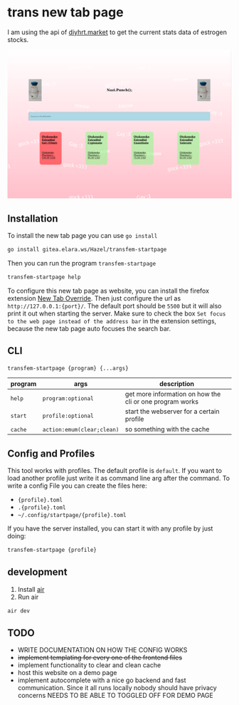 # trans new tab page

I am using the api of [diyhrt.market](https://diyhrt.market/api/) to get the current stats data of estrogen stocks.

![screenshot of the new tab page](assets/screenshot_desktop.png)

## Installation

To install the new tab page you can use `go install`

```sh
go install gitea.elara.ws/Hazel/transfem-startpage
```

Then you can run the program `transfem-startpage`

```sh
transfem-startpage help
```

To configure this new tab page as website, you can install the firefox extension [New Tab Override](https://addons.mozilla.org/en-US/firefox/addon/new-tab-override/). Then just configure the url as `http://127.0.0.1:{port}/`. The default port should be `5500` but it will also print it out when starting the server. Make sure to check the box `Set focus to the web page instead of the address bar` in the extension settings, because the new tab page auto focuses the search bar.

## CLI

```sh
transfem-startpage {program} {...args}
```

program | args | description
---|---|---
`help` | `program:optional` | get more information on how the cli or one program works
`start` | `profile:optional` | start the webserver for a certain profile
`cache` | `action:emum(clear;clean)` | so something with the cache

## Config and Profiles

This tool works with profiles. The default profile is `default`. If you want to load another profile just write it as command line arg after the command. To write a config File you can create the files here:

- `{profile}.toml`
- `.{profile}.toml`
- `~/.config/startpage/{profile}.toml`

If you have the server installed, you can start it with any profile by just doing:

```sh
transfem-startpage {profile}
```

## development

1. Install [air](https://github.com/air-verse/air)
2. Run air

```sh
air dev
```

## TODO

- WRITE DOCUMENTATION ON HOW THE CONFIG WORKS
- ~~implement templating for every one of the frontend files~~
- implement functionality to clear and clean cache
- host this website on a demo page
- implement autocomplete with a nice go backend and fast communication. Since it all runs locally nobody should have privacy concerns NEEDS TO BE ABLE TO TOGGLED OFF FOR DEMO PAGE
